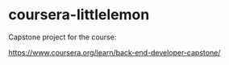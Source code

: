 # coursera-littlelemon

Capstone project for the course:

https://www.coursera.org/learn/back-end-developer-capstone/
